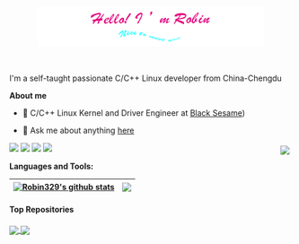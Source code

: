 <p align="center"><a href="https://Robin329.github.io"><img width="80%" src="./assets/Robin.png" /></a></p>

<br />

I'm a self-taught passionate C/C++ Linux developer from China-Chengdu

**About me**


<!-- <img src="https://github-readme-stats.vercel.app/api?username=Robin329&show_icons=true&theme=city_lights" alt="logo" height="160" align="right" style="margin: 5px; margin-bottom: 20px;" /> -->

- 💼 C/C++ Linux Kernel and Driver Engineer at [Black Sesame](https://www.blacksesame.com.cn/))

- 💬 Ask me about anything [here](https://github.com/Robin329/Robin329/issues)

![](https://visitor-badge.glitch.me/badge?page_id=Robin329)
[![](https://img.shields.io/badge/OS-Arch%20Linux-33aadd?style=flat-square&logo=arch-linux&logoColor=ffffff)](https://www.archlinux.org/)
[![](https://img.shields.io/badge/macOS-M1Pro-292e33?style=flat-square&logo=apple&logoColor=ffffff)](https://www.tonymacx86.com/)
[![](https://img.shields.io/badge/-C/C++/Python/Shell-007396?style=flat-square&logo=C/C++/Python/Shell&logoColor=ffffff)](https://reactjs.org/)
<img src="https://changkun.de/urlstat?mode=github&repo=Robin329/Robin329" align="right" style="margin: 5px; margin-bottom: 20px;" />

**Languages and Tools:**


| <a href="https://github.com/Robin329/LearnOpenGL"><img align="center" src="https://github-readme-stats.vercel.app/api?username=Robin329&show_icons=true&include_all_commits=true&theme=buefy&hide_border=true" alt="Robin329's github stats" /></a> | <a href="https://github.com/Robin329/github-readme-stats"><img align="center" src="https://github-readme-stats.vercel.app/api/top-langs/?username=Robin329&layout=compact&theme=buefy&hide_border=true" /></a> |
| ------------- | ------------- |

#### Top Repositories
<a href="https://github.com/Robin329/LearnOpenGL">
  <img align="center" src="https://github-readme-stats.vercel.app/api/pin/?username=Robin329&repo=LearnOpenGL&theme=buefy" />
</a>
<a href="https://github.com/Robin329/Robin329.github.io">
  <img align="center" src="https://github-readme-stats.vercel.app/api/pin/?username=Robin329&repo=Robin329.github.io&theme=buefy" />
</a>

<br />
<br />

